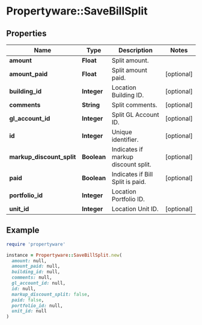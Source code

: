 # Propertyware::SaveBillSplit

## Properties

| Name | Type | Description | Notes |
| ---- | ---- | ----------- | ----- |
| **amount** | **Float** | Split amount. |  |
| **amount_paid** | **Float** | Split amount paid. | [optional] |
| **building_id** | **Integer** | Location Building ID. | [optional] |
| **comments** | **String** | Split comments. | [optional] |
| **gl_account_id** | **Integer** | Split GL Account ID. | [optional] |
| **id** | **Integer** | Unique identifier. | [optional] |
| **markup_discount_split** | **Boolean** | Indicates if markup discount split. | [optional] |
| **paid** | **Boolean** | Indicates if Bill Split is paid. | [optional] |
| **portfolio_id** | **Integer** | Location Portfolio ID. |  |
| **unit_id** | **Integer** | Location Unit ID. | [optional] |

## Example

```ruby
require 'propertyware'

instance = Propertyware::SaveBillSplit.new(
  amount: null,
  amount_paid: null,
  building_id: null,
  comments: null,
  gl_account_id: null,
  id: null,
  markup_discount_split: false,
  paid: false,
  portfolio_id: null,
  unit_id: null
)
```

